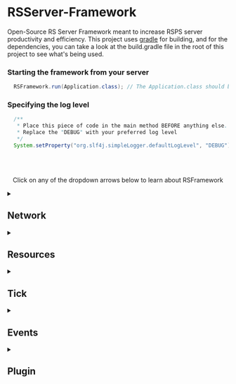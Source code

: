 # RSServer-Framework</h1>
Open-Source RS Server Framework meant to increase RSPS server productivity and efficiency. This project uses [gradle](https://gradle.org/) for building, and for the dependencies, you can take a look at the build.gradle file in the root of this project to see what's being used.


### Starting the framework from your server
```java
  RSFramework.run(Application.class); // The Application.class should be substituted with your main class from your lowest level package
```

### Specifying the log level
```java
  /**
   * Place this piece of code in the main method BEFORE anything else.
   * Replace the "DEBUG" with your preferred log level
   */
  System.setProperty("org.slf4j.simpleLogger.defaultLogLevel", "DEBUG");
```
<br><br>
<p align="center">Click on any of the dropdown arrows below to learn about RSFramework</p>

<details><summary><h2>Network</h2></summary>
<p>

### Binding to a port

This is the only way to start the network from the framework
```java
  HandShakeCoder defaultCoder = ...
  RSFramework.bind(43594, defaultCoder);
```

The network requires some kind of default coder to handle the encoding and decoding of the network messages. From that default coder, you can assign new coders using ```session.setCoder(RSCoder)``` This is also shown in the example below...
```java
public class HandshakeCoder implements RSSessionCoder {
	private static final byte JS5 = 15;
	private static final byte LOGIN = 14;

	@Override
	public void decode(RSNetworkSession session, RSStream stream, List<Object> out) {
		int request = stream.readUnsignedByte();
		if (request == JS5) {
			... // handling js5 variables and responses

			session.setCoder(new CacheUpdateCoder());
		} else if (request == LOGIN) {
			... // handling login variables and responses
			session.setCoder(new LoginCoder());
		}
	}

	@Override
	public RSStream encode(RSNetworkSession session, RSStream in) {
		return in;
	}

}
```

### Implementing an RSSessionCoder

Coders will handle the encoding and decoding of messages or frames. If there is no encoding done, you can just return the ```in``` parameter of the ```encode(RSNetworkSession, RSStream)``` method, otherwise return the encoded message as an *RSStream*. If you are sending any outgoing messages, they are to be added to the ```out``` list in the ```decode(RSNetworkSession, RSStream, List<Object>)``` method

### RSFrame and RSStream

An *RSFrame* is just an extension of the *RSStream* class, but with an opcode and header. Below is shown an example of creating different RSFrames...
```java
RSFrame varShortFrame = RSFrame.varShort(0); // header type is var_short with opcode of 0
RSFrame varByteFrame = RSFrame.varByte(0); // header type is var_short with opcode of 0
RSFrame standardFrame = RSFrame.standard(0); // header type is var_short with opcode of 0
```

_By usual definition, what makes a frame is a message with a corresponding operation code, so that is why it is called RSFrame._ 

### RSNetworkSession

The *RSNetworkSession* holds the *Channel*, the *RSSessionCoder*, and other attributes for the network. As shown above, you can set the coder from the session variable passed through other coders, and this originates from the default coder that is usually set on application startup. The *Channel* of the session is just from the io.netty.channel package of netty 4.1.36 and will hold various methods to handle what happens with the channel. Attributes can be set to the session as well, which connects directly to the channel. These attributes are used for setting any values to the connection while the session is active. Below is an example of using the attributes and also writing to the session...
```java
public class LoginCoder implements RSSessionCoder {

	@Override
	public void decode(RSNetworkSession session, RSStream in, List<Object> out) {
		... // login variables and functionality
	
		Player player = new Player();
		session.set("Player", player);
	}
	
	... // other methods and functionality
}

/**
 * This may be a class you use for world request packet handling in the lobby
 */
public class WorldRequest {
	
	// This is an example class not part of the framework
	public void handleFrame(RSNetworkSession session, RSFrame frame) {
		Player player = session.get("Player", Player.class); // getting the player object from the session for some reason
		
		RSFrame worldResponse = RSFrame.varShort(80);
		worldResponse.writeByte(1);
		worldResponse.writeShort(2);
		worldResponse.writeInt(3);
		...
		
		session.write(worldResponse);
	}
	
}
```
</p>
</details>
<details><summary><h2>Resources</h2></summary>
<p>

### RSResource and RSResourceWorker

The *Resource* class is meant to handle any file loading/saving or large calculations you might want done off the main thread. This can include loading account files, caches, xteas, or maybe creating dynamic maps/instances for your server. The ```queue()``` method in the *Resource* class is used to queue the resource to the *RSResourceWorker* class for loading. This is equivalent to calling ```RSFramework.queueResource(RSResource)``` Below is show an example of the *RSResource* in action...
```java
@RequiredArgsConstructor
public class AccountResource implements RSResource<Account> {

	private final String username;

	@Override
	public Account load() throws Exception {
		Account account;
		
		File file = new File("./accounts/" + username + ".json");
		if (file.exists()) {
			account = loadAccount();
		} else {
			account = createAccount();
		}
		
		return account;
	}

	@Override
	public void finish(Account account) {
		loginAccount();
	}

}

AccountResource resource = new AccountResource("CowK1ll3r");
resource.queue(); // queue the resource for loading, and once it is finished, the ```finish(T)``` method will be called and you can handle the object from there
```
</p>
</details>

<details><summary><h2>Tick</h2></summary>
<p>

## Ticks

The *RSTick* class is easy to use and can be added to the *RSTickWorker* in two different ways. You can call ```RSFramework.addTick(RSTick)``` or you can create a new *RSTick* and call the ```start()``` method of that tick. Below is an example of different tick usages...
```java
/**
 * Fancy lambda. The tick has a delay of 1000ms and stops if the tick occurs 10
 * times
 */
RSTick.of(t -> System.out.println("Hello, World: " + t.occurrences())).
	.delay(1000)
	.stopIf(RSTick.occurrs(10))
	.start();

/**
 * This is an example of the above functionality without all the fancy lambda
 */
new RSTick() {

	@Override
	protected void tick() {
		if (this.occurrences() == 10) {
			stop();
		}
		System.out.println("Hello, World: " + this.occurrences());
	}

}.delay(1000).start();
```
The stopPredicate of the tick is just a condition, that if passes as true, will stop the tick. So, let's say you want the tick to stop when a player reaches a certain location, you could use ```tick.stopIf(t -> p.getLocation().equals(new location(3222, 3222)))``` the ```delay(long)``` method can also be called from within the tick to change its delay even while it is running. The ```restart()``` method will just reset the occurences and the stop predicate.

</p>
</details>


<details><summary><h2>Events</h2></summary>
<p>

*The RSController annotation is expected for more uses in the future, but as of now, it's only for events*

### RSController and RSEventMethod

The *RSController* is an annotation meant for any class expected to handle events. The framework will search for any classes that have ```@RSController``` within the lowest level package from where you called ```RSFramework.run(Class<?>)``` If there is a method that has the ```@RSEventMethod```, then that method will be registered as an 'invoker' that will also correspond to the event type within the parameters of that method. For example, if you were to have a class with this method: ```onUseItem(UseItemEvent event)``` then that method will be an invoker for the UseItemEvent class.

To post an event of any kind, you use the ```RSFramework.post(Object)``` method. No events have to be registered to the framework, but there does have to be a method with that event as a parameter for anything to be invoked.

Below is an example of using the event system...

The controller
```java
@RSController
public class TestController {

	@RSEventMethod
	public void sayHello(TestHelloEvent event) {
		System.out.println(event.message());
	}

}
```

The event class
```java
public record TestHelloEvent(String message) {}
```

Posting the event
```java
TestHelloEvent event = new TestHelloEvent("Hello World");
RSFramework.post(event);
```

</p>
</details>


<details><summary><h2>Plugin</h2></summary>
<p>

### Loading Plugins

*Plugins allow for a modular-type project where you can keep content separated from the core project.*

Jar files are the only supported way for plugins and can be loaded as such...
```java
	File dir = new File(ClassLoader.getSystemResource("MyPlugin.jar").toURI());
	RSFramework.loadPlugin(dir);
```

</p>
</details>

